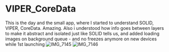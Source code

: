 # VIPER_CoreData
This is the day and the small app, where I started to understand SOLID, VIPER, CoreData. Amazing.
Also i understood how info goes between layers to make it abstract and isolated just like SOLID tells us, and added loading images on background queue - and no freezes anymore on new devices while 1st launching 
![IMG_7145](https://user-images.githubusercontent.com/88098218/148542909-03fced83-c488-4dd0-872a-3da0f6aa69f2.PNG)
![IMG_7146](https://user-images.githubusercontent.com/88098218/148542924-94b8d282-747e-478c-a910-c28d7af657a5.PNG)
